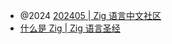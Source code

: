 - @2024 [202405 | Zig 语言中文社区](https://ziglang.cc/monthly/202405/)
- [什么是 Zig | Zig 语言圣经](https://course.ziglang.cc/)

